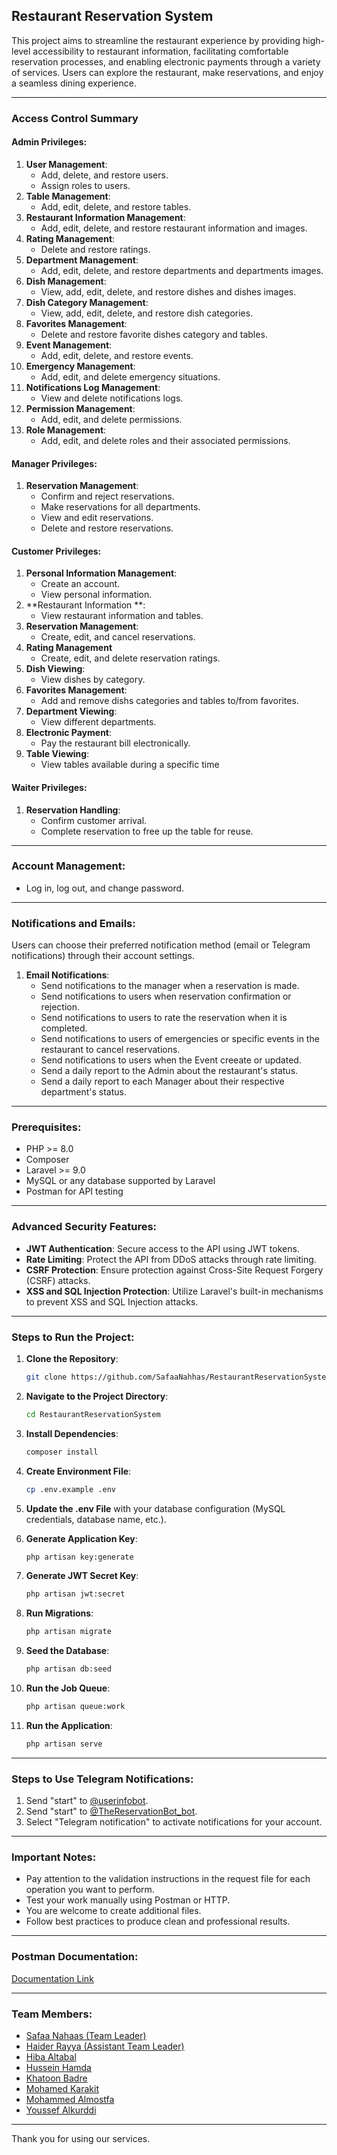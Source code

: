 ## **Restaurant Reservation System**

This project aims to streamline the restaurant experience by providing high-level accessibility to restaurant information, facilitating comfortable reservation processes, and enabling electronic payments through a variety of services. Users can explore the restaurant, make reservations, and enjoy a seamless dining experience.

---

### **Access Control Summary**

#### **Admin Privileges:**

1. **User Management**:
    - Add, delete, and restore users.
    - Assign roles to users.
2. **Table Management**:
    - Add, edit, delete, and restore tables.
3. **Restaurant Information Management**:
    - Add, edit, delete, and restore restaurant information and images.
4. **Rating Management**:
    - Delete and restore ratings.
5. **Department Management**:
    - Add, edit, delete, and restore departments and departments images.
6. **Dish Management**:
    - View, add, edit, delete, and restore dishes and dishes images.
7. **Dish Category Management**:
    - View, add, edit, delete, and restore dish categories.
8. **Favorites Management**:
    - Delete and restore favorite dishes category and tables.
9. **Event Management**:
    - Add, edit, delete, and restore events.
10. **Emergency Management**:
    - Add, edit, and delete emergency situations.
11. **Notifications Log Management**:
    - View and delete notifications logs.
12. **Permission Management**:
    - Add, edit, and delete permissions.
13. **Role Management**:
    - Add, edit, and delete roles and their associated permissions.

#### **Manager Privileges:**

1. **Reservation Management**:
    - Confirm and reject reservations.
    - Make reservations for all departments.
    - View and edit reservations.
    - Delete and restore reservations.

#### **Customer Privileges:**

1. **Personal Information Management**:
    - Create an account.
    - View personal information.
2. **Restaurant Information **:
    - View restaurant information and tables.
3. **Reservation Management**:
    - Create, edit, and cancel reservations.
4. **Rating Management**
    - Create, edit, and delete reservation ratings.
5. **Dish Viewing**:
    - View dishes by category.
6. **Favorites Management**:
    - Add and remove dishs categories and tables to/from favorites.
7. **Department Viewing**:
    - View different departments.
8. **Electronic Payment**:
    - Pay the restaurant bill electronically.
9. **Table Viewing**:
    - View tables available during a specific time

#### **Waiter Privileges:**

1. **Reservation Handling**:
    - Confirm customer arrival.
    - Complete reservation to free up the table for reuse.

---

### **Account Management:**

-   Log in, log out, and change password.

---

### **Notifications and Emails:**

Users can choose their preferred notification method (email or Telegram notifications) through their account settings.

1. **Email Notifications**:
    - Send notifications to the manager when a reservation is made.
    - Send notifications to users when reservation confirmation or rejection.
    - Send notifications to users to rate the reservation when it is completed.
    - Send notifications to users of emergencies or specific events in the restaurant to cancel reservations.
    - Send notifications to users when the Event creeate or updated.
    - Send a daily report to the Admin about the restaurant's status.
    - Send a daily report to each Manager about their respective department's status.

---

### **Prerequisites:**

-   PHP >= 8.0
-   Composer
-   Laravel >= 9.0
-   MySQL or any database supported by Laravel
-   Postman for API testing

---

### **Advanced Security Features:**

-   **JWT Authentication**: Secure access to the API using JWT tokens.
-   **Rate Limiting**: Protect the API from DDoS attacks through rate limiting.
-   **CSRF Protection**: Ensure protection against Cross-Site Request Forgery (CSRF) attacks.
-   **XSS and SQL Injection Protection**: Utilize Laravel's built-in mechanisms to prevent XSS and SQL Injection attacks.

---

### **Steps to Run the Project:**

1. **Clone the Repository**:

    ```sh
    git clone https://github.com/SafaaNahhas/RestaurantReservationSystem
    ```

2. **Navigate to the Project Directory**:

    ```sh
    cd RestaurantReservationSystem
    ```

3. **Install Dependencies**:

    ```sh
    composer install
    ```

4. **Create Environment File**:

    ```sh
    cp .env.example .env
    ```

5. **Update the .env File** with your database configuration (MySQL credentials, database name, etc.).

6. **Generate Application Key**:

    ```sh
    php artisan key:generate
    ```

7. **Generate JWT Secret Key**:

    ```sh
    php artisan jwt:secret
    ```

8. **Run Migrations**:

    ```sh
    php artisan migrate
    ```

9. **Seed the Database**:

    ```sh
    php artisan db:seed
    ```

10. **Run the Job Queue**:

    ```sh
    php artisan queue:work
    ```

11. **Run the Application**:
    ```sh
    php artisan serve
    ```

---

### **Steps to Use Telegram Notifications**:

1. Send "start" to [@userinfobot](https://t.me/userinfobot).
2. Send "start" to [@TheReservationBot_bot](https://t.me/TheReservationBot_bot).
3. Select "Telegram notification" to activate notifications for your account.

---

### **Important Notes**:

-   Pay attention to the validation instructions in the request file for each operation you want to perform.
-   Test your work manually using Postman or HTTP.
-   You are welcome to create additional files.
-   Follow best practices to produce clean and professional results.

---

### **Postman Documentation**:

[Documentation Link](https://documenter.getpostman.com/view/34501481/2sAYJ4k1ig)

---

### **Team Members**:

-   [Safaa Nahaas (Team Leader)](https://github.com/SafaaNahhas)
-   [Haider Rayya (Assistant Team Leader)](https://github.com/HaidarRayya)
-   [Hiba Altabal](https://github.com/hiba-altabbal95)
-   [Hussein Hamda](https://github.com/HusseinIte)
-   [Khatoon Badre](https://github.com/KhatoonBadrea)
-   [Mohamed Karakit](https://github.com/Dralve)
-   [Mohammed Almostfa](https://github.com/MohammedAlmostfa)
-   [Youssef Alkurddi](https://github.com/Youssef2524)

---

Thank you for using our services.
